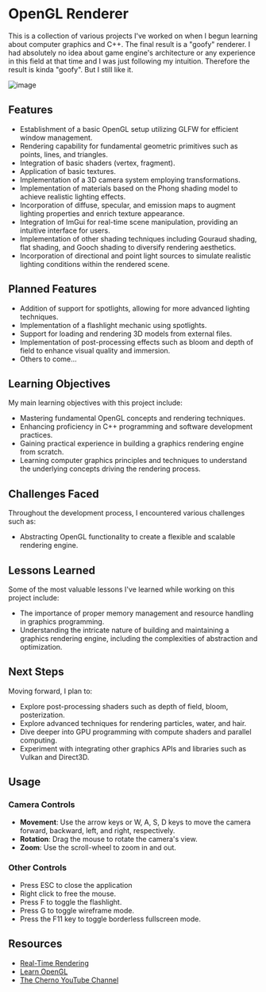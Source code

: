 # OpenGL Renderer

This is a collection of various projects I've worked on when I begun learning about computer graphics and C++. The final result is a "goofy" renderer.
I had absolutely no idea about game engine's architecture or any experience in this field at that time and I was just following my intuition. Therefore the result is kinda "goofy". But I still like it.

![image](https://github.com/Frol3z/OpenGL-Renderer/assets/56247530/9e4c529a-930c-42c8-b980-f42cb5ce806d)

## Features

- Establishment of a basic OpenGL setup utilizing GLFW for efficient window management.
- Rendering capability for fundamental geometric primitives such as points, lines, and triangles.
- Integration of basic shaders (vertex, fragment).
- Application of basic textures.
- Implementation of a 3D camera system employing transformations.
- Implementation of materials based on the Phong shading model to achieve realistic lighting effects.
- Incorporation of diffuse, specular, and emission maps to augment lighting properties and enrich texture appearance.
- Integration of ImGui for real-time scene manipulation, providing an intuitive interface for users.
- Implementation of other shading techniques including Gouraud shading, flat shading, and Gooch shading to diversify rendering aesthetics.
- Incorporation of directional and point light sources to simulate realistic lighting conditions within the rendered scene.

## Planned Features

- Addition of support for spotlights, allowing for more advanced lighting techniques.
- Implementation of a flashlight mechanic using spotlights.
- Support for loading and rendering 3D models from external files.
- Implementation of post-processing effects such as bloom and depth of field to enhance visual quality and immersion.
- Others to come...

## Learning Objectives

My main learning objectives with this project include:
- Mastering fundamental OpenGL concepts and rendering techniques.
- Enhancing proficiency in C++ programming and software development practices.
- Gaining practical experience in building a graphics rendering engine from scratch.
- Learning computer graphics principles and techniques to understand the underlying concepts driving the rendering process.

## Challenges Faced

Throughout the development process, I encountered various challenges such as:
- Abstracting OpenGL functionality to create a flexible and scalable rendering engine.

## Lessons Learned

Some of the most valuable lessons I've learned while working on this project include:
- The importance of proper memory management and resource handling in graphics programming.
- Understanding the intricate nature of building and maintaining a graphics rendering engine, including the complexities of abstraction and optimization.

## Next Steps

Moving forward, I plan to:
- Explore post-processing shaders such as depth of field, bloom, posterization.
- Explore advanced techniques for rendering particles, water, and hair.
- Dive deeper into GPU programming with compute shaders and parallel computing.
- Experiment with integrating other graphics APIs and libraries such as Vulkan and Direct3D.

## Usage

### Camera Controls

- **Movement**: Use the arrow keys or W, A, S, D keys to move the camera forward, backward, left, and right, respectively.
- **Rotation**: Drag the mouse to rotate the camera's view.
- **Zoom**: Use the scroll-wheel to zoom in and out.

### Other Controls
- Press ESC to close the application
- Right click to free the mouse.
- Press F to toggle the flashlight.
- Press G to toggle wireframe mode.
- Press the F11 key to toggle borderless fullscreen mode.

## Resources
- [Real-Time Rendering](http://www.realtimerendering.com/)
- [Learn OpenGL](https://learnopengl.com/)
- [The Cherno YouTube Channel](https://www.youtube.com/user/TheChernoProject)
